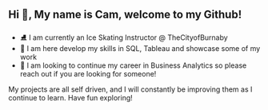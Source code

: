 ## Hi 👋, My name is Cam, welcome to my Github!

 - ⛸️ I am currently an Ice Skating Instructor @ TheCityofBurnaby
 - 🌱 I am here develop my skills in SQL, Tableau and showcase some of my work
 - 🏢 I am looking to continue my career in Business Analytics so please reach out if you are looking for someone!

My projects are all self driven, and I will constantly be improving them as I continue to learn. Have fun exploring!


<!--
**mahjcameron/mahjcameron** is a ✨ _special_ ✨ repository because its `README.md` (this file) appears on your GitHub profile.

Here are some ideas to get you started:

- 🔭 I’m currently working on ...
- 🌱 I’m currently learning ...
- 👯 I’m looking to collaborate on ...
- 🤔 I’m looking for help with ...
- 💬 Ask me about ...
- 📫 How to reach me: ...
- 😄 Pronouns: ...
- ⚡ Fun fact: ...
-->
